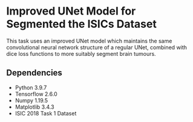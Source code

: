 # Improved UNet Model for Segmented the ISICs Dataset
This task uses an improved UNet model which maintains the same convolutional neural network structure of a regular UNet, combined with dice loss functions to more suitably segment brain tumours. 



## Dependencies 
- Python 3.9.7
- Tensorflow 2.6.0
- Numpy 1.19.5
- Matplotlib 3.4.3
- ISIC 2018 Task 1 Dataset
